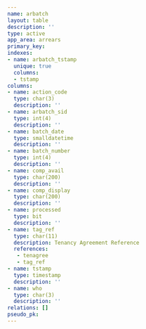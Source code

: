 ```yaml
---
name: arbatch
layout: table
description: ''
type: active
app_area: arrears
primary_key: 
indexes:
- name: arbatch_tstamp
  unique: true
  columns:
  - tstamp
columns:
- name: action_code
  type: char(3)
  description: ''
- name: arbatch_sid
  type: int(4)
  description: ''
- name: batch_date
  type: smalldatetime
  description: ''
- name: batch_number
  type: int(4)
  description: ''
- name: comp_avail
  type: char(200)
  description: ''
- name: comp_display
  type: char(200)
  description: ''
- name: processed
  type: bit
  description: ''
- name: tag_ref
  type: char(11)
  description: Tenancy Agreement Reference
  references:
   - tenagree
   - tag_ref
- name: tstamp
  type: timestamp
  description: ''
- name: who
  type: char(3)
  description: ''
relations: []
pseudo_pk: 
---
```



